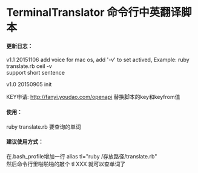 # TerminalTranslator 命令行中英翻译脚本

<h4>更新日志：</h4>
<p>v1.1 20151106	  add voice for mac os, add '-v' to set actived, Example: ruby translate.rb ceil -v
                <br/ >support short sentence</p>
<p>v1.0 20150905   init</p>

KEY申请:  http://fanyi.youdao.com/openapi
替换脚本的key和keyfrom值

<h4>使用：</h4>
ruby translate.rb 要查询的单词

<h4>建议使用方式：</h4>
在.bash_profile增加一行 alias tl="ruby /存放路径/translate.rb" </br>
然后命令行里啪啪啪的敲个 tl XXX 就可以查单词了


